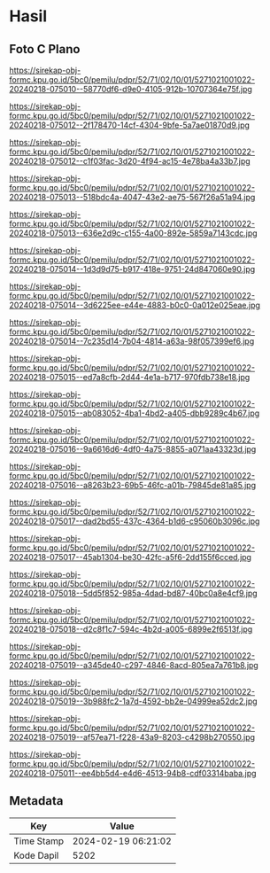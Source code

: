 # Hasil

## Foto C Plano

https://sirekap-obj-formc.kpu.go.id/5bc0/pemilu/pdpr/52/71/02/10/01/5271021001022-20240218-075010--58770df6-d9e0-4105-912b-10707364e75f.jpg

https://sirekap-obj-formc.kpu.go.id/5bc0/pemilu/pdpr/52/71/02/10/01/5271021001022-20240218-075012--2f178470-14cf-4304-9bfe-5a7ae01870d9.jpg

https://sirekap-obj-formc.kpu.go.id/5bc0/pemilu/pdpr/52/71/02/10/01/5271021001022-20240218-075012--c1f03fac-3d20-4f94-ac15-4e78ba4a33b7.jpg

https://sirekap-obj-formc.kpu.go.id/5bc0/pemilu/pdpr/52/71/02/10/01/5271021001022-20240218-075013--518bdc4a-4047-43e2-ae75-567f26a51a94.jpg

https://sirekap-obj-formc.kpu.go.id/5bc0/pemilu/pdpr/52/71/02/10/01/5271021001022-20240218-075013--636e2d9c-c155-4a00-892e-5859a7143cdc.jpg

https://sirekap-obj-formc.kpu.go.id/5bc0/pemilu/pdpr/52/71/02/10/01/5271021001022-20240218-075014--1d3d9d75-b917-418e-9751-24d847060e90.jpg

https://sirekap-obj-formc.kpu.go.id/5bc0/pemilu/pdpr/52/71/02/10/01/5271021001022-20240218-075014--3d6225ee-e44e-4883-b0c0-0a012e025eae.jpg

https://sirekap-obj-formc.kpu.go.id/5bc0/pemilu/pdpr/52/71/02/10/01/5271021001022-20240218-075014--7c235d14-7b04-4814-a63a-98f057399ef6.jpg

https://sirekap-obj-formc.kpu.go.id/5bc0/pemilu/pdpr/52/71/02/10/01/5271021001022-20240218-075015--ed7a8cfb-2d44-4e1a-b717-970fdb738e18.jpg

https://sirekap-obj-formc.kpu.go.id/5bc0/pemilu/pdpr/52/71/02/10/01/5271021001022-20240218-075015--ab083052-4ba1-4bd2-a405-dbb9289c4b67.jpg

https://sirekap-obj-formc.kpu.go.id/5bc0/pemilu/pdpr/52/71/02/10/01/5271021001022-20240218-075016--9a6616d6-4df0-4a75-8855-a071aa43323d.jpg

https://sirekap-obj-formc.kpu.go.id/5bc0/pemilu/pdpr/52/71/02/10/01/5271021001022-20240218-075016--a8263b23-69b5-46fc-a01b-79845de81a85.jpg

https://sirekap-obj-formc.kpu.go.id/5bc0/pemilu/pdpr/52/71/02/10/01/5271021001022-20240218-075017--dad2bd55-437c-4364-b1d6-c95060b3096c.jpg

https://sirekap-obj-formc.kpu.go.id/5bc0/pemilu/pdpr/52/71/02/10/01/5271021001022-20240218-075017--45ab1304-be30-42fc-a5f6-2dd155f6cced.jpg

https://sirekap-obj-formc.kpu.go.id/5bc0/pemilu/pdpr/52/71/02/10/01/5271021001022-20240218-075018--5dd5f852-985a-4dad-bd87-40bc0a8e4cf9.jpg

https://sirekap-obj-formc.kpu.go.id/5bc0/pemilu/pdpr/52/71/02/10/01/5271021001022-20240218-075018--d2c8f1c7-594c-4b2d-a005-6899e2f6513f.jpg

https://sirekap-obj-formc.kpu.go.id/5bc0/pemilu/pdpr/52/71/02/10/01/5271021001022-20240218-075019--a345de40-c297-4846-8acd-805ea7a761b8.jpg

https://sirekap-obj-formc.kpu.go.id/5bc0/pemilu/pdpr/52/71/02/10/01/5271021001022-20240218-075019--3b988fc2-1a7d-4592-bb2e-04999ea52dc2.jpg

https://sirekap-obj-formc.kpu.go.id/5bc0/pemilu/pdpr/52/71/02/10/01/5271021001022-20240218-075019--af57ea71-f228-43a9-8203-c4298b270550.jpg

https://sirekap-obj-formc.kpu.go.id/5bc0/pemilu/pdpr/52/71/02/10/01/5271021001022-20240218-075011--ee4bb5d4-e4d6-4513-94b8-cdf03314baba.jpg


## Metadata

| Key        | Value               |
| ---------- | ------------------- |
| Time Stamp | 2024-02-19 06:21:02 |
| Kode Dapil | 5202                |



